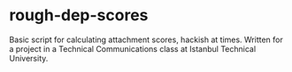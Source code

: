 # rough-dep-scores
Basic script for calculating attachment scores, hackish at times. Written for a project in a Technical Communications class at Istanbul Technical University.
